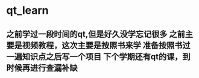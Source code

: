 # qt_learn

 之前学过一段时间的qt,但是好久没学忘记很多
 之前主要是视频教程，这次主要是按照书来学
 准备按照书过一遍知识点之后写一个项目
 下个学期还有qt的课，到时候再进行查漏补缺
--------
